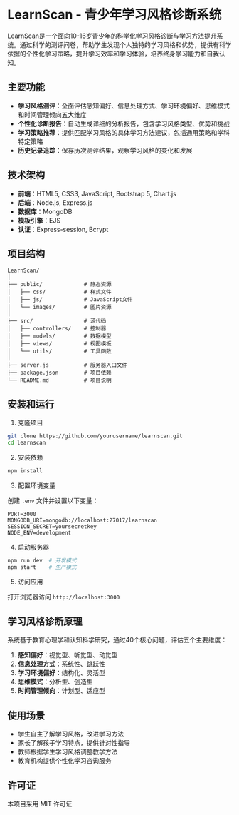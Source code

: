 # LearnScan - 青少年学习风格诊断系统

LearnScan是一个面向10-16岁青少年的科学化学习风格诊断与学习方法提升系统。通过科学的测评问卷，帮助学生发现个人独特的学习风格和优势，提供有科学依据的个性化学习策略，提升学习效率和学习体验，培养终身学习能力和自我认知。

## 主要功能

- **学习风格测评**：全面评估感知偏好、信息处理方式、学习环境偏好、思维模式和时间管理倾向五大维度
- **个性化诊断报告**：自动生成详细的分析报告，包含学习风格类型、优势和挑战
- **学习策略推荐**：提供匹配学习风格的具体学习方法建议，包括通用策略和学科特定策略
- **历史记录追踪**：保存历次测评结果，观察学习风格的变化和发展

## 技术架构

- **前端**：HTML5, CSS3, JavaScript, Bootstrap 5, Chart.js
- **后端**：Node.js, Express.js
- **数据库**：MongoDB
- **模板引擎**：EJS
- **认证**：Express-session, Bcrypt

## 项目结构

```
LearnScan/
│
├── public/             # 静态资源
│   ├── css/            # 样式文件
│   ├── js/             # JavaScript文件
│   └── images/         # 图片资源
│
├── src/                # 源代码
│   ├── controllers/    # 控制器
│   ├── models/         # 数据模型
│   ├── views/          # 视图模板
│   └── utils/          # 工具函数
│
├── server.js           # 服务器入口文件
├── package.json        # 项目依赖
└── README.md           # 项目说明
```

## 安装和运行

1. 克隆项目

```bash
git clone https://github.com/yourusername/learnscan.git
cd learnscan
```

2. 安装依赖

```bash
npm install
```

3. 配置环境变量

创建 `.env` 文件并设置以下变量：

```
PORT=3000
MONGODB_URI=mongodb://localhost:27017/learnscan
SESSION_SECRET=yoursecretkey
NODE_ENV=development
```

4. 启动服务器

```bash
npm run dev  # 开发模式
npm start    # 生产模式
```

5. 访问应用

打开浏览器访问 `http://localhost:3000`

## 学习风格诊断原理

系统基于教育心理学和认知科学研究，通过40个核心问题，评估五个主要维度：

1. **感知偏好**：视觉型、听觉型、动觉型
2. **信息处理方式**：系统性、跳跃性
3. **学习环境偏好**：结构化、灵活型
4. **思维模式**：分析型、创造型
5. **时间管理倾向**：计划型、适应型

## 使用场景

- 学生自主了解学习风格，改进学习方法
- 家长了解孩子学习特点，提供针对性指导
- 教师根据学生学习风格调整教学方法
- 教育机构提供个性化学习咨询服务

## 许可证

本项目采用 MIT 许可证 